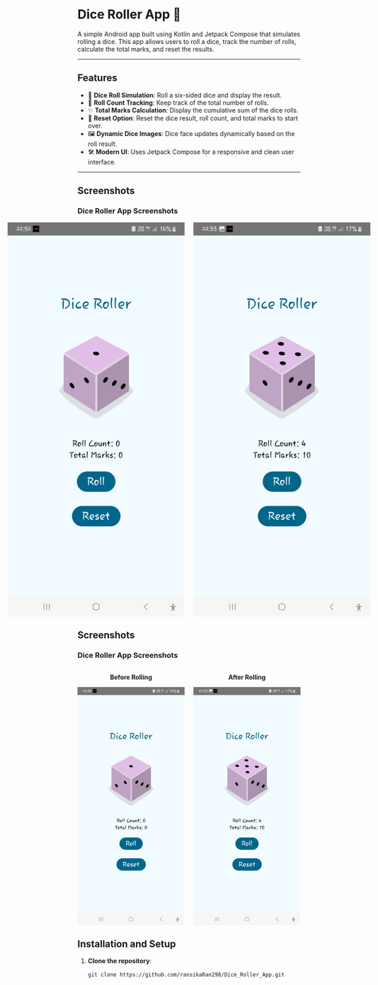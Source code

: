 # Dice Roller App 🎲

A simple Android app built using Kotlin and Jetpack Compose that simulates rolling a dice. This app allows users to roll a dice, track the number of rolls, calculate the total marks, and reset the results.

---

## Features

- 🎲 **Dice Roll Simulation**: Roll a six-sided dice and display the result.
- 🔢 **Roll Count Tracking**: Keep track of the total number of rolls.
- ✨ **Total Marks Calculation**: Display the cumulative sum of the dice rolls.
- 🔄 **Reset Option**: Reset the dice result, roll count, and total marks to start over.
- 🖼️ **Dynamic Dice Images**: Dice face updates dynamically based on the roll result.
- 🛠️ **Modern UI**: Uses Jetpack Compose for a responsive and clean user interface.

---

## Screenshots

### Dice Roller App Screenshots

<div style="display: flex; justify-content: center; gap: 20px;">
    <img src="screenshots/Dice_Roller.jpg" width="400" />
    <img src="screenshots/After_Rolling.jpg" width="400" />
</div>

## Screenshots

### Dice Roller App Screenshots

<div style="display: flex; justify-content: center; gap: 20px;">
    <div style="text-align: center; display: flex; flex-direction: column; align-items: center;">
        <p><strong>Before Rolling</strong></p>
        <img src="screenshots/Dice_Roller.jpg" width="400" />
    </div>
    <div style="text-align: center; display: flex; flex-direction: column; align-items: center;">
        <p><strong>After Rolling</strong></p>
        <img src="screenshots/After_Rolling.jpg" width="400" />
    </div>
</div>


## Installation and Setup

1. **Clone the repository**:
   ```bash
   git clone https://github.com/ransikaRan298/Dice_Roller_App.git
